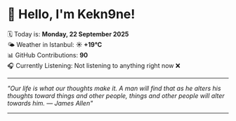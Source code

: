 # 👋 Hello, I'm Kekn9ne!

🗓️ Today is: **Monday, 22 September 2025**  
🌤️ Weather in Istanbul: **☀️   +19°C**  
📊 GitHub Contributions: **90**  
🎧 Currently Listening: Not listening to anything right now ❌

---

_"Our life is what our thoughts make it. A man will find that as he alters his thoughts toward things and other people, things and other people will alter towards him. — *James Allen*"_

---

